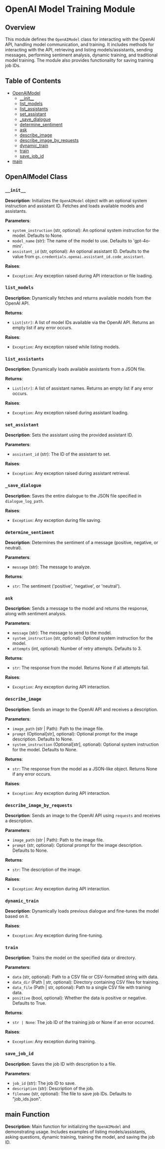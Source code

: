 # OpenAI Model Training Module

## Overview

This module defines the `OpenAIModel` class for interacting with the OpenAI API, handling model communication, and training. It includes methods for interacting with the API, retrieving and listing models/assistants, sending messages, performing sentiment analysis, dynamic training, and traditional model training. The module also provides functionality for saving training job IDs.


## Table of Contents

* [OpenAIModel](#openai-model-class)
    * [\_\_init\_\_](#__init__)
    * [list\_models](#list_models)
    * [list\_assistants](#list_assistants)
    * [set\_assistant](#set_assistant)
    * [_save\_dialogue](#_save_dialogue)
    * [determine\_sentiment](#determine_sentiment)
    * [ask](#ask)
    * [describe\_image](#describe_image)
    * [describe_image_by_requests](#describe_image_by_requests)
    * [dynamic\_train](#dynamic_train)
    * [train](#train)
    * [save\_job\_id](#save_job_id)
* [main](#main-function)


## OpenAIModel Class

### `__init__`

**Description**: Initializes the `OpenAIModel` object with an optional system instruction and assistant ID. Fetches and loads available models and assistants.

**Parameters**:

* `system_instruction` (str, optional): An optional system instruction for the model. Defaults to None.
* `model_name` (str): The name of the model to use. Defaults to 'gpt-4o-mini'.
* `assistant_id` (str, optional): An optional assistant ID. Defaults to the value from `gs.credentials.openai.assistant_id.code_assistant`.


**Raises**:

* `Exception`: Any exception raised during API interaction or file loading.


### `list_models`

**Description**: Dynamically fetches and returns available models from the OpenAI API.

**Returns**:

* `List[str]`: A list of model IDs available via the OpenAI API. Returns an empty list if any error occurs.


**Raises**:

* `Exception`: Any exception raised while listing models.


### `list_assistants`

**Description**: Dynamically loads available assistants from a JSON file.

**Returns**:

* `List[str]`: A list of assistant names. Returns an empty list if any error occurs.


**Raises**:

* `Exception`: Any exception raised during assistant loading.


### `set_assistant`

**Description**: Sets the assistant using the provided assistant ID.

**Parameters**:

* `assistant_id` (str): The ID of the assistant to set.


**Raises**:

* `Exception`: Any exception raised during assistant retrieval.


### `_save_dialogue`

**Description**: Saves the entire dialogue to the JSON file specified in `dialogue_log_path`.

**Raises**:

* `Exception`: Any exception during file saving.


### `determine_sentiment`

**Description**: Determines the sentiment of a message (positive, negative, or neutral).

**Parameters**:

* `message` (str): The message to analyze.


**Returns**:

* `str`: The sentiment ('positive', 'negative', or 'neutral').


### `ask`

**Description**: Sends a message to the model and returns the response, along with sentiment analysis.

**Parameters**:

* `message` (str): The message to send to the model.
* `system_instruction` (str, optional): Optional system instruction for the model.
* `attempts` (int, optional): Number of retry attempts. Defaults to 3.


**Returns**:

* `str`: The response from the model.  Returns None if all attempts fail.


**Raises**:

* `Exception`: Any exception during API interaction.


### `describe_image`

**Description**: Sends an image to the OpenAI API and receives a description.

**Parameters**:

* `image_path` (str | Path): Path to the image file.
* `prompt` (Optional[str], optional): Optional prompt for the image description. Defaults to None.
* `system_instruction` (Optional[str], optional): Optional system instruction for the model. Defaults to None.

**Returns**:

* `str`: The response from the model as a JSON-like object. Returns None if any error occurs.



**Raises**:

* `Exception`: Any exception during API interaction.


### `describe_image_by_requests`

**Description**: Sends an image to the OpenAI API using `requests` and receives a description.

**Parameters**:

* `image_path` (str | Path): Path to the image file.
* `prompt` (str, optional): Optional prompt for the image description. Defaults to None.


**Returns**:

* `str`: The description of the image.


**Raises**:

* `Exception`: Any exception during API interaction.


### `dynamic_train`

**Description**: Dynamically loads previous dialogue and fine-tunes the model based on it.

**Raises**:

* `Exception`: Any exception during fine-tuning.


### `train`

**Description**: Trains the model on the specified data or directory.

**Parameters**:

* `data` (str, optional): Path to a CSV file or CSV-formatted string with data.
* `data_dir` (Path | str, optional): Directory containing CSV files for training.
* `data_file` (Path | str, optional): Path to a single CSV file with training data.
* `positive` (bool, optional): Whether the data is positive or negative. Defaults to True.


**Returns**:

* `str | None`: The job ID of the training job or None if an error occurred.


**Raises**:

* `Exception`: Any exception during training.


### `save_job_id`

**Description**: Saves the job ID with description to a file.

**Parameters**:

* `job_id` (str): The job ID to save.
* `description` (str): Description of the job.
* `filename` (str, optional): The file to save job IDs. Defaults to "job_ids.json".


## main Function

**Description**: Main function for initializing the `OpenAIModel` and demonstrating usage. Includes examples of listing models/assistants, asking questions, dynamic training, training the model, and saving the job ID.


```